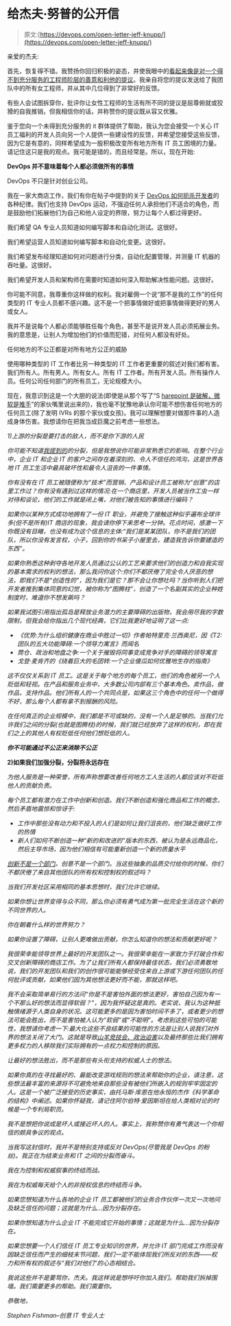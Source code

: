 # 给杰夫·努普的公开信

> 原文:[https://devops.com/open-letter-jeff-knupp/](https://devops.com/open-letter-jeff-knupp/)

亲爱的杰夫:

首先，恢复得不错。我赞扬你回归积极的姿态，并使我眼中的[看起来像是对一个得不到充分服务的工程师阶层的善意和利他的提议](https://www.jeffknupp.com/blog/2014/04/25/in-support-of-female-engineers/)。我亲自将您的提议发送给了我团队中的所有女工程师，并从其中几位得到了非常好的反馈。

有些人会试图拆穿你，批评你让女性工程师的生活有所不同的提议是屈尊俯就或狡猾的自我推销，但我相信你的话，并称赞你的提议既从容又优雅。

鉴于您向一个未得到充分服务的 it 群体提供了帮助，我认为您会接受一个关心 IT 员工福利的开发人员向另一个人提供一些建设性的反馈，并希望您接受这些反馈，因为它是有意的，同样希望成为一股积极改变所有地方所有 IT 员工困境的力量。请记住这只是我的观点。我可能是错的，而且经常是。所以，现在开始:

**DevOps 并不意味着每个人都必须做所有的事情**

DevOps 不只是针对创业公司。

我在一家大商店工作，我们有你在帖子中提到的关于 [DevOps 如何扼杀开发者](https://www.jeffknupp.com/blog/2014/04/15/how-devops-is-killing-the-developer/)的各种纪律。我们也支持 DevOps 运动，不强迫任何人承担他们不适合的角色，而是鼓励他们拓展他们为自己和他人设定的界限，努力让每个人都过得更好。

我们希望 QA 专业人员知道如何编写脚本和自动化测试。这很好。

我们希望运营人员知道如何编写脚本和自动化变更。这很好。

我们希望发布经理知道如何对问题进行分类，自动化配置管理，并测量 IT 机器的吞吐量。这很好。

我们希望开发人员和架构师在需要时知道如何深入帮助解决性能问题。这很好。

你可能不同意，我尊重你这样做的权利。我对雇佣一个说“那不是我的工作”的任何类型的 IT 专业人员都不感兴趣。这不是一个把事情做好或把事情做得更好的男人或女人。

我并不是说每个人都必须能够胜任每个角色，甚至不是说开发人员必须拓展业务。我的意思是，让别人为增加他们的价值而犯错，对任何人都没有好处。

任何地方的不公正都是对所有地方公正的威胁

使用哪种类型的 IT 工作者比另一种类型的 IT 工作者更重要的叙述对我们都有害。我们所有人。所有男人。所有女人。所有 IT 工作者。所有开发人员。所有操作人员。任何公司任何部门的所有员工，无论规模大小。

现在，我意识到这是一个大胆的说法(即使是从那个写了“S [harepoint 是破解，微软是推手](http://www.cmswire.com/cms/information-management/sharepoint-is-crack-and-microsoft-is-the-pusher-013351.php)”的家伙嘴里说出来的)，我也毫不犹豫地承认你可能不想伤害任何地方的任何员工(除了发明 IVRs 的那个家伙或女孩)。我可以理解想要对做那件事的人造成身体伤害。我想请你在把我当成巨魔之前考虑一些想法。

*1)上游的分裂是要打击的敌人，而不是你下游的人民*

*你可能不知道[我提到的](https://devops.com/features/devops-ux-star-crossed-love-story/)的分裂，但是我想说你可能非常熟悉它的影响。在整个行业中，企业 IT 和企业 IT 的客户之间存在着深刻的、令人不信任的鸿沟，这是世界各地 IT 员工生活中最具破坏性和最令人沮丧的一件事情。*

*你有没有在 IT 员工被随便称为“技术”而营销、产品和设计员工被称为“创意”的店里工作过？你有没有遇到过这样的情况:在一个商店里，开发人员被当作工虫一样对待和谈论，他们的工作就是闭上嘴，对他们被告知的事情进行编码？*

*如果你以某种方式成功地拥有了一份 IT 职业，并避免了接触这种似乎遍布全球许多(但不是所有)IT 商店的现象，我会请你停下来思考一分钟。花点时间，感激一下你既没有目睹，也没有成为这个信息的主体:“我们是某某团队，你不是我们的团队，所以你没有发言权，小子，回到你的书呆子小屋里去，建造我告诉你要建造的东西”。*

*如果你熟悉这种剥夺各地开发人员通过公认的工艺来要求他们的创造力和自我实现的基本需求的权利的想法，那么我问你这个:你们不都厌倦了完全令人厌恶的想法，即我们不是“创造性的”，因为我们是它？那不会让你想吐吗？当你听到人们把开发者推到集体同意的幻觉，被你称为“图腾柱”，创造了一个名副其实的企业种姓制度时，难道你不想发飙吗？*

*如果我试图引用指出孤岛是释放业务潜力的主要障碍的出版物，我会用尽我的字数限制，但我会给你指出几个现代经典，它们比我更好地证明了这一点:*

*   *《优势:为什么组织健康在商业中胜过一切》作者帕特里克·兰西奥尼，因《T2:团队的五大功能障碍:一个领导力寓言》而闻名*
*   *筒仓、政治和地盘之争:一个关于摧毁将同事变成竞争对手的障碍的领导寓言*
*   *戈登·麦肯齐的《绕着巨大的毛团转:一个企业傻瓜如何优雅地生存的指南》*

*这不仅仅关系到 IT 员工。这是关于每个地方的每个员工，他们的角色被另一个人贬低和轻视。在产品和服务业务中，大多数公司内部有三个基本角色。卖作品，做作品，支持作品。他们所有人的一个共同点是，如果这三个角色中的任何一个做得不好，那么每个人都有拿不到报酬的风险。*

*在任何真正的企业规模中，我们都是不可或缺的，没有一个人是足够的。当我们允许我们之间的分裂(也就是图腾柱)的时候，我们就已经放弃了这样的权利，即在我们之上的其他人有权贬低任何他们想贬低的人。*

***你不可能通过不公正来消除不公正***

**2)如果我们加强分裂，分裂将永远存在**

*为他人服务是一种荣誉，所有声称想要改善任何地方工人生活的人都应该对不贬低他人的贡献负责。*

*每个员工都有潜力在工作中创新和创造。我们不断创造和强化商品和工作的概念，然后矛盾地震惊和惊讶于:*

*   *工作中那些没有动力和不投入的人们是如何让我们沮丧的，他们缺乏做好工作的热情*
*   *新人们如何不断创造一种“新的和改进的”版本的东西，被认为是永远商品化，然后主导市场，因为他们相信有可能重新创造一个新的质量水平*

*[创新不是一个部门](http://www.cmswire.com/cms/social-business/innovation-is-neither-a-process-nor-a-department-019894.php)。创意不是一个部门。当这些抽象的品质交付给你的时候，你们不都厌倦了来自其他团队的所有权和控制权的叙述吗？*

*当我们开发社区采用相同的基本思想时，我们允许它继续。*

*如果你想让世界变得与众不同，那么你必须有勇气成为第一批完全生活在这个新的不同世界的人。*

*你在朝着什么样的世界努力？*

*如果你设置了障碍，让别人更难做出贡献，你怎么知道你的想法和贡献更好呢？*

*我很荣幸能领导世界上最好的开发团队之一。我很荣幸能在一家致力于打破合作和交叉创新障碍的商店工作。为了让我们所有人都保持最佳状态，我们必须勇敢地说，我们的开发团队和我们的创作很可能能够经受住来自上游或下游任何团队的任何批评或贡献，如果他们因为其他想法更好而不能，那就这样吧。*

*我不会采取简单易行的方法问“你是不是害怕外面的想法更好，害怕自己因为有一个不那么好的想法而显得软弱？”，因为我怀疑这是真的。老实说，我认为这种抵触情绪源于人类自身的状况。这可能更多的是因为害怕时间不多了，或者更少的想法可能会胜出，而不是害怕被人认为“软弱”或“不聪明”。考虑到这些可怕的可能性，我想请你考虑一下:最大化这些不良结果的可能性的方法是让别人说我们对外界的想法关闭了大门。这就是导致[山羊竞技会、政治迫害](http://www.cmswire.com/cms/customer-experience/the-2-biggest-time-sucks-in-corporate-america-023862.php)以及最终那些比我们拥有更多权力的人移除我们实际拥有的一点权力和控制的原因。*

*让最好的想法胜出，而不是那些有头衔支持的权威人士的想法。*

*如果你真的在寻找最好的、最能改变游戏规则的想法来帮助你的企业，请注意，这些想法最丰富的来源将不可避免地来自那些没有被他们所嵌入的规则牢牢固定的人。这是一个被广泛接受的历史事实，由托马斯·库恩在他永恒的杰作《科学革命的结构》中阐述。如果你怀疑我，请记住阿尔伯特·爱因斯坦在给人类相对论的时候是一个专利局职员。*

*我不是想把你说成是坏人或接近坏人的人。事实上，我称赞你有勇气表达一个你相信的颇具争议的观点。*

*当我写这封信时，我并不是特别支持或反对 DevOps(尽管我是 DevOps 的粉丝)。我正在为结束业务和 IT 之间的分裂而奋斗。*

*我在为控制和权威叙事的终结而战。*

*我在为权威每天给个人的非授权信息的终结而斗争。*

*如果您想知道为什么各地的企业 IT 员工都被他们的业务合作伙伴一次又一次地问及缺乏信任的问题；这就是为什么…因为分裂存在。*

*如果你想知道为什么企业 IT 不能完成它开始的事情；这就是为什么…因为分裂存在。*

*如果您想要一个人们信任 IT 员工专业知识的世界，并允许 IT 部门完成工作而没有因缺乏信任而产生的细枝末节问题，我们一定不能体现我们所反对的东西——权力和所有权的叙述与“我们对他们”的心态相结合。*

*我说这些并不是要骂你，杰夫。我这样说是想呼吁你加入我们。帮助我们拆掉围墙。我们需要更多的帮助。我们需要你。*

*恭敬地，*

*Stephen Fishman–创意 IT 专业人士*